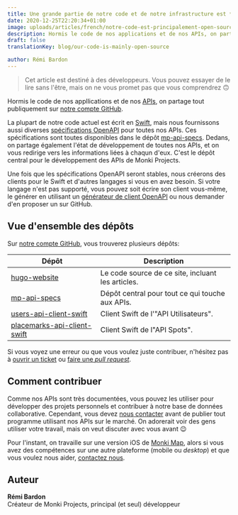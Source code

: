 ```yaml
---
title: Une grande partie de notre code et de notre infrastructure est *open-source*, n'hésitez pas à contribuer!
date: 2020-12-25T22:20:34+01:00
image: uploads/articles/french/notre-code-est-principalement-open-source.jpg
description: Hormis le code de nos applications et de nos APIs, on partage tout publiquement sur notre compte GitHub.
draft: false
translationKey: blog/our-code-is-mainly-open-source

author: Rémi Bardon
---
```


> Cet article est destiné à des développeurs. Vous pouvez essayer de le lire sans l'être, mais on ne vous promet pas que vous comprendrez 🙃

Hormis le code de nos appllications et de nos [APIs](https://fr.wikipedia.org/wiki/Interface_de_programmation), on partage tout publiquement sur [notre compte GitHub](https://github.com/MonkiProjects).

La plupart de notre code actuel est écrit en [Swift](https://swift.org), mais nous fournissons aussi diverses [spécifications OpenAPI](https://swagger.io/specification/) pour toutes nos APIs. Ces spécifications sont toutes disponibles dans le dépôt [mp-api-specs](https://github.com/MonkiProjects/mp-api-specs). Dedans, on partage également l'état de développement de toutes nos APIs, et on vous redirige vers les informations liées à chaqun d'eux. C'est le dépôt central pour le développement des APIs de Monki Projects.

Une fois que les spécifications OpenAPI seront stables, nous créerons des clients pour le Swift et d'autres langages si vous en avez besoin. Si votre langage n'est pas supporté, vous pouvez soit écrire son client vous-même, le générer en utilisant un [générateur de client OpenAPI](https://openapi-generator.tech/docs/generators#client-generators) ou nous demander d'en proposer un sur GitHub.

## Vue d'ensemble des dépôts

Sur [notre compte GitHub](https://github.com/MonkiProjects), vous trouverez plusieurs dépôts:

| Dépôt | Description |
| --- | --- |
| [hugo-website](https://github.com/MonkiProjects/hugo-website) | Le code source de ce site, incluant les articles. |
| [mp-api-specs](https://github.com/MonkiProjects/mp-api-specs) | Dépôt central pour tout ce qui touche aux APIs. |
| [users-api-client-swift](https://github.com/MonkiProjects/users-api-client-swift) | Client Swift de l'"API Utilisateurs". |
| [placemarks-api-client-swift](https://github.com/MonkiProjects/placemarks-api-client-swift) | Client Swift de l"API Spots". |

Si vous voyez une erreur ou que vous voulez juste contribuer, n'hésitez pas à [ouvrir un ticket](https://github.com/MonkiProjects/hugo-website/issues/new) ou [faire une *pull request*](https://docs.github.com/en/free-pro-team@latest/github/collaborating-with-issues-and-pull-requests/proposing-changes-to-your-work-with-pull-requests).

## Comment contribuer

Comme nos APIs sont très documentées, vous pouvez les utiliser pour développer des projets personnels et contribuer à notre base de données collaborative. Cependant, vous devez [nous contacter](/contact) avant de publier tout programme utilisant nos APIs sur le marché. On adorerait voir des gens utiliser votre travail, mais on veut discuter avec vous avant 😉

Pour l'instant, on travaille sur une version iOS de [Monki Map](/apps/monki-map), alors si vous avez des compétences sur une autre plateforme (mobile ou *desktop*) et que vous voulez nous aider, [contactez nous](/contact).

## Auteur

**Rémi Bardon**  
Créateur de Monki Projects, principal (et seul) développeur

